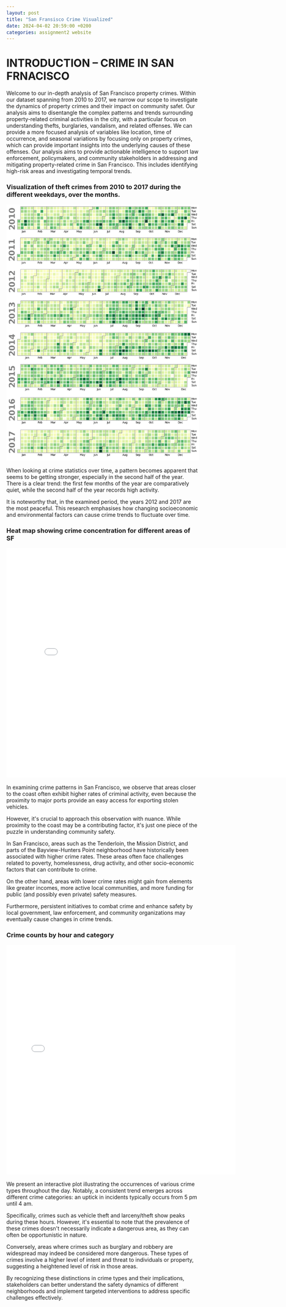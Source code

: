 ```yaml
---
layout: post
title: "San Fransisco Crime Visualized"
date: 2024-04-02 20:59:00 +0200
categories: assignment2 website
---
```


# INTRODUCTION – CRIME IN SAN FRNACISCO 

Welcome to our in-depth analysis of San Francisco property crimes.
Within our dataset spanning from 2010 to 2017, we narrow our scope to investigate the dynamics of property crimes and their impact on community safet.
Our analysis aims to disentangle the complex patterns and trends surrounding property-related criminal activities in the city, with a particular focus on understanding thefts, burglaries, vandalism, and related offenses.
We can provide a more focused analysis of variables like location, time of occurrence, and seasonal variations by focusing only on property crimes, which can provide important insights into the underlying causes of these offenses.
Our analysis aims to provide actionable intelligence to support law enforcement, policymakers, and community stakeholders in addressing and mitigating property-related crime in San Francisco.
This includes identifying high-risk areas and investigating temporal trends.

### Visualization of theft crimes from 2010 to 2017 during the different weekdays, over the months.

![Alt text](/graphs/calender.png "a title")

When looking at crime statistics over time, a pattern becomes apparent that seems to be getting stronger, especially in the second half of the year. There is a clear trend: the first few months of the year are comparatively quiet, while the second half of the year records high activity.

It is noteworthy that, in the examined period, the years 2012 and 2017 are the most peaceful.
This research emphasises how changing socioeconomic and environmental factors can cause crime trends to fluctuate over time.

### Heat map showing crime concentration for different areas of SF
<embed 
       type="text/html" 
       src="/graphs/map.html"
       width="800"
       height="600"
       >

In examining crime patterns in San Francisco, we observe that areas closer to the coast often exhibit higher rates of criminal activity, even because the proximity to major ports provide an easy access for exporting stolen vehicles.

However, it's crucial to approach this observation with nuance. While proximity to the coast may be a contributing factor, it's just one piece of the puzzle in understanding community safety.

In San Francisco, areas such as the Tenderloin, the Mission District, and parts of the Bayview-Hunters Point neighborhood have historically been associated with higher crime rates. These areas often face challenges related to poverty, homelessness, drug activity, and other socio-economic factors that can contribute to crime.

On the other hand, areas with lower crime rates might gain from elements like greater incomes, more active local communities, and more funding for public (and possibly even private) safety measures.

Furthermore, persistent initiatives to combat crime and enhance safety by local government, law enforcement, and community organizations may eventually cause changes in crime trends.
### Crime counts by hour and category
<embed 
       type="text/html" 
       src="/graphs/hour.html"
       width="600"
       height="600"
       >

We present an interactive plot illustrating the occurrences of various crime types throughout the day. Notably, a consistent trend emerges across different crime categories: an uptick in incidents typically occurs from 5 pm until 4 am.

Specifically, crimes such as vehicle theft and larceny/theft show peaks during these hours. However, it's essential to note that the prevalence of these crimes doesn't necessarily indicate a dangerous area, as they can often be opportunistic in nature.

Conversely, areas where crimes such as burglary and robbery are widespread may indeed be considered more dangerous. These types of crimes involve a higher level of intent and threat to individuals or property, suggesting a heightened level of risk in those areas.

By recognizing these distinctions in crime types and their implications, stakeholders can better understand the safety dynamics of different neighborhoods and implement targeted interventions to address specific challenges effectively.


